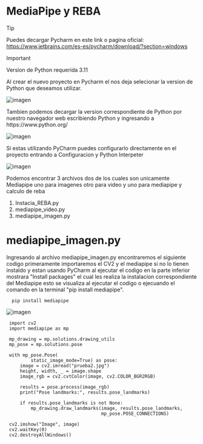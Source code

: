 
# MediaPipe y REBA

> [!TIP]
> Puedes decargar Pycharm en este link o pagina oficial: https://www.jetbrains.com/es-es/pycharm/download/?section=windows

> [!IMPORTANT]
> Version de Python requerida 3.11

<P> Al crear el nuevo proyecto en Pycharm el nos deja selecionar la version de Python que deseamos utilizar.</P>


<img src="https://github.com/user-attachments/assets/f46d2954-8c28-49b5-9680-dc447a730dbe" alt="imagen">

<p>Tambien podemos decargar la version correspondiente de Python por nuestro navegador web escribiendo Python y ingresando a https://www.python.org/ </p>

 <img src="https://github.com/user-attachments/assets/02f6f022-921d-42c9-9c61-659d2c55939d" alt="imagen">

<p>Si estas utilizando PyCharm puedes configurarlo directamente en el proyecto entrando a Configuracion y Python Interpeter</p>


 <img src="https://github.com/user-attachments/assets/73a0e433-05e6-4f84-a40f-9d0f80820a0a" alt="imagen">


<p> Podemos encontrar 3 archivos dos de los cuales son unicamente Mediapipe uno para imagenes otro para video y uno para mediapipe y calculo de reba</p>

1. Instacia_REBA.py
2. mediapipe_video.py
3. mediapipe_imagen.py


# mediapipe_imagen.py

<p> Ingresando al archivo mediapipe_imagen.py encontraremos el siguiente codigo primeramente importaremos el CV2 y el mediapipe si no lo tienen instaldo y estan usando PyCharm al ejecutar el codigo en la parte inferior mostrara "Install packages" el cual les realiza la instalacion correspondiente del Mediapipe esto se visualiza al ejecutar el codigo o ejecuando el comando en la terminal "pip install mediapipe".</p>


 ```
   pip install mediapipe
 ```

<img src="https://github.com/user-attachments/assets/848e0176-188e-4663-90ff-204f985b4355" alt="imagen">




 ```
  import cv2
  import mediapipe as mp
  
  mp_drawing = mp.solutions.drawing_utils
  mp_pose = mp.solutions.pose
  
  with mp_pose.Pose(
          static_image_mode=True) as pose:
      image = cv2.imread("prueba2.jpg")
      height, width, _ = image.shape
      image_rgb = cv2.cvtColor(image, cv2.COLOR_BGR2RGB)
  
      results = pose.process(image_rgb)
      print("Pose landmarks:", results.pose_landmarks)
  
      if results.pose_landmarks is not None:
          mp_drawing.draw_landmarks(image, results.pose_landmarks,
                                    mp_pose.POSE_CONNECTIONS)
  
  cv2.imshow("Image", image)
  cv2.waitKey(0)
  cv2.destroyAllWindows()

 ```

